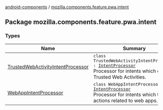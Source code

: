 [android-components](../index.md) / [mozilla.components.feature.pwa.intent](./index.md)

## Package mozilla.components.feature.pwa.intent

### Types

| Name | Summary |
|---|---|
| [TrustedWebActivityIntentProcessor](-trusted-web-activity-intent-processor/index.md) | `class TrustedWebActivityIntentProcessor : `[`IntentProcessor`](../mozilla.components.feature.intent.processing/-intent-processor/index.md)<br>Processor for intents which open Trusted Web Activities. |
| [WebAppIntentProcessor](-web-app-intent-processor/index.md) | `class WebAppIntentProcessor : `[`IntentProcessor`](../mozilla.components.feature.intent.processing/-intent-processor/index.md)<br>Processor for intents which trigger actions related to web apps. |
